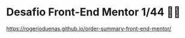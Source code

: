 # Desafio Front-End Mentor 1/44 💪🤓

https://rogerioduenas.github.io/order-summary-front-end-mentor/
 

